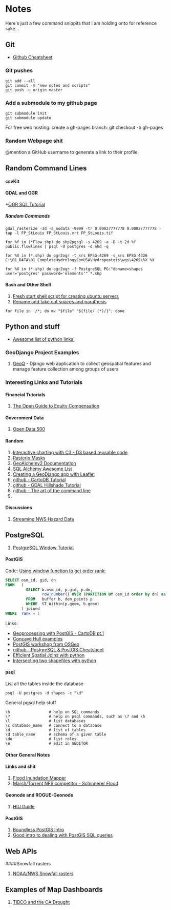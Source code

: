 # Notes
Here's just a few command snippits that I am holding onto for reference sake...
## Git
* [Github Cheatsheet](https://github.com/tiimgreen/github-cheat-sheet#readme)

### Git pushes
    git add --all
    git commit -m "new notes and scripts"
    git push -u origin master

### Add a submodule to my github page
    git submodule init
    git submodule update

For free web hosting: create a gh-pages branch:
    git checkout -b gh-pages

### Random Webpage shit
@mention a GitHub username to generate a link to their profile

## Random Command Lines


#### csvKit




#### GDAL and OGR

*[OGR SQL Tutorial](https://github.com/clhenrick/OGR-SQL)

##### Random Commands
```Shell
gdal_rasterize -3d -a_nodata -9999 -tr 0.00027777778 0.00027777778 -tap -l FP_StLouis FP_StLouis.vrt FP_StLouis.tif

for %f in (*Flow.shp) do shp2pgsql -s 4269 -a -D -t 2d %f public.flowlines | psql -U postgres -d nhd -q

for %X in (*.shp) do ogr2ogr -t_srs EPSG:4269 -s_srs EPSG:4326 C:\01_DATA\01_CompleteHydrologyConUSA\Hydropostgis\wgs\4269\%X %X

for %X in (*.shp) do ogr2ogr -f PostgreSQL PG:"dbname=shapes user='postgres' password='elements'" *.shp
```
#### Bash and Other Shell

1. [Fresh start shell script for creating ubuntu servers](https://github.com/veltman/fresh-start)
1. [Rename and take out spaces and parathesis](https://unix.stackexchange.com/questions/110213/remove-whitespace-and-parentheses-in-filenames-with-sed)
```Shell
for file in ./*; do mv "$file" "${file/ (*)/}"; done
```

## Python and stuff
* [Awesome list of python links!](http://awesome-python.com/)

### GeoDjango Project Examples

1. [GeoQ](https://github.com/ngageoint/geoq) - Django web application to collect geospatial features and manage feature collection among groups of users

### Interesting Links and Tutorials

#### Financial Tutorials
1. [The Open Guide to Equity Compensation](https://github.com/jlevy/og-equity-compensation)

#### Government Data
1. [Open Data 500](http://www.opendata500.com/us/)


#### Random

1. [Interactive charting with C3 - D3 based reusable code](http://c3js.org/gettingstarted.html)
1. [Rasterio Masks](http://snorf.net/blog/2014/11/09/masking-rasterio-layers-with-vector-features/)
1. [GeoAlchemy2 Documentation](https://geoalchemy-2.readthedocs.org/en/0.2.6/orm_tutorial.html)
1. [SQL Alchemy Awesome List](https://github.com/dahlia/awesome-sqlalchemy#gis-and-spatial-databases)
1. [Creating a GeoDjango app with Leaflet](http://blog.mathieu-leplatre.info/geodjango-maps-with-leaflet.html)
1. [github - CartoDB Tutorial](https://github.com/clhenrick/cartodb-tutorial)
1. [github - GDAL Hillshade Tutorial](https://github.com/clhenrick/gdal_hillshade_tutorial)
1. [github - The art of the command line](https://github.com/jlevy/the-art-of-command-line)
1.
#### Discussions
1. [Streaming NWS Hazard Data](https://github.com/ngageoint/geoq/issues/188)

## PostgreSQL
1. [PostgreSQL Window Tutorial](http://www.postgresql.org/docs/current/static/tutorial-window.html)

#### PostGIS

Code:
[Using window function to get order rank:](https://gis.stackexchange.com/questions/168308/how-to-do-a-spatial-join-in-postgis-that-returns-on-the-minimum-value-of-point-i)
```SQL
SELECT osm_id, gid, dn
FROM   (
         SELECT b.osm_id, p.gid, p.dn,
                row_number() OVER (PARTITION BY osm_id order by dn) as rank
         FROM   buffer b, dem_points p
         WHERE  ST_Within(p.geom, b.geom)
       ) joined
WHERE  rank = 1
```

Links:
* [Geoprocessing with PostGIS - CartoDB pt.1](http://blog.cartodb.com/geoprocessing-in-postgis/)
* [Concave Hull examples](http://www.bostongis.com/postgis_concavehull.snippet)
* [PostGIS workshop from OSGeo](http://revenant.ca/www/postgis/workshop/advanced.html)
* [github - PostgreSQL & PostGIS Cheatsheet](https://gist.github.com/clhenrick/ebc8dc779fb6f5ee6a88)
* [Efficient Spatial Joins with python](https://gis.stackexchange.com/questions/102933/more-efficient-spatial-join-in-python-without-qgis-arcgis-postgis-etc)
* [Intersecting two shapefiles with python](https://gis.stackexchange.com/questions/178765/intersecting-two-shapefiles-from-python-or-command-line?lq=1)

#### psql
List all the tables inside the database
```Shell
psql -U postgres -d shapes -c "\d"
```
General pgsql help stuff
```Shell
\h                 # help on SQL commands
\?                 # help on psql commands, such as \? and \h
\l                 # list databases
\c database_name   # connect to a database
\d                 # list of tables
\d table_name      # schema of a given table
\du                # list roles
\e                 # edit in $EDITOR
```

#### Other General Notes



#### Links and shit
1. [Flood Inundation Mapper](http://water.usgs.gov/osw/flood_inundation/)
1. [Marsh/Torrent NFS competitor - Schinnerer Flood](http://www.schinnerer.com/Content/Industries/Flood/Pages/Landing_Pages/Flood.aspx)


#### Geonode and ROGUE-Geonode
1. [HIU Guide](http://hiu-beta.state.gov/guides/rogue-geonode)


#### PostGIS
1. [Boundless PostGIS Intro](http://workshops.boundlessgeo.com/postgis-intro/)
1. [Good intro to dealing with PostGIS SQL queries](https://www.dataiku.com/learn/guide/other/geo/convert-coordinates-with-PostGIS.html)

## Web APIs

####Snowfall rasters
1. [NOAA/NWS Snowfall rasters](http://www.nohrsc.noaa.gov/snowfall/)


## Examples of Map Dashboards
1. [TIBCO and the CA Drought](https://spotfire.cloud.tibco.com/spotfire/wp/render/22694204537/analysis?file=/users/annamarianow/public/california%20drought&waid=6zaDFLK7QEaq5UbmFzKIe-0716011da9yf5y&wavid=0)

